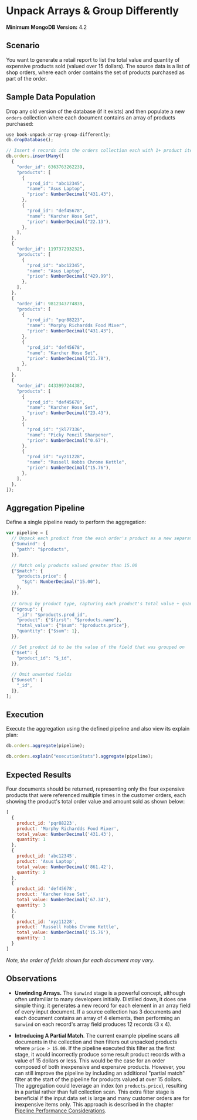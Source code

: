 # Unpack Arrays & Group Differently

__Minimum MongoDB Version:__ 4.2


## Scenario

You want to generate a retail report to list the total value and quantity of expensive products sold (valued over 15 dollars). The source data is a list of shop orders, where each order contains the set of products purchased as part of the order.


## Sample Data Population

Drop any old version of the database (if it exists) and then populate a new `orders` collection where each document contains an array of products purchased:

```javascript
use book-unpack-array-group-differently;
db.dropDatabase();

// Insert 4 records into the orders collection each with 1+ product items
db.orders.insertMany([
  {
    "order_id": 6363763262239,
    "products": [
      {
        "prod_id": "abc12345",
        "name": "Asus Laptop",
        "price": NumberDecimal("431.43"),
      },
      {
        "prod_id": "def45678",
        "name": "Karcher Hose Set",
        "price": NumberDecimal("22.13"),
      },
    ],
  },
  {
    "order_id": 1197372932325,
    "products": [
      {
        "prod_id": "abc12345",
        "name": "Asus Laptop",
        "price": NumberDecimal("429.99"),
      },
    ],
  },
  {
    "order_id": 9812343774839,
    "products": [
      {
        "prod_id": "pqr88223",
        "name": "Morphy Richardds Food Mixer",
        "price": NumberDecimal("431.43"),
      },
      {
        "prod_id": "def45678",
        "name": "Karcher Hose Set",
        "price": NumberDecimal("21.78"),
      },
    ],
  },
  {
    "order_id": 4433997244387,
    "products": [
      {
        "prod_id": "def45678",
        "name": "Karcher Hose Set",
        "price": NumberDecimal("23.43"),
      },
      {
        "prod_id": "jkl77336",
        "name": "Picky Pencil Sharpener",
        "price": NumberDecimal("0.67"),
      },
      {
        "prod_id": "xyz11228",
        "name": "Russell Hobbs Chrome Kettle",
        "price": NumberDecimal("15.76"),
      },
    ],
  },
]);
```


## Aggregation Pipeline

Define a single pipeline ready to perform the aggregation:

```javascript
var pipeline = [
  // Unpack each product from the each order's product as a new separate record
  {"$unwind": {
    "path": "$products",
  }},

  // Match only products valued greater than 15.00
  {"$match": {
    "products.price": {
      "$gt": NumberDecimal("15.00"),
    },
  }},
  
  // Group by product type, capturing each product's total value + quantity
  {"$group": {
    "_id": "$products.prod_id",
    "product": {"$first": "$products.name"},
    "total_value": {"$sum": "$products.price"},
    "quantity": {"$sum": 1},
  }},

  // Set product id to be the value of the field that was grouped on
  {"$set": {
    "product_id": "$_id",
  }},
  
  // Omit unwanted fields
  {"$unset": [
    "_id",
  ]},   
];
```


## Execution

Execute the aggregation using the defined pipeline and also view its explain plan:

```javascript
db.orders.aggregate(pipeline);
```

```javascript
db.orders.explain("executionStats").aggregate(pipeline);
```


## Expected Results

Four documents should be returned, representing only the four expensive products that were referenced multiple times in the customer orders, each showing the product's total order value and amount sold as shown below:

```javascript
[
  {
    product_id: 'pqr88223',
    product: 'Morphy Richardds Food Mixer',
    total_value: NumberDecimal('431.43'),
    quantity: 1
  },
  {
    product_id: 'abc12345',
    product: 'Asus Laptop',
    total_value: NumberDecimal('861.42'),
    quantity: 2
  },
  {
    product_id: 'def45678',
    product: 'Karcher Hose Set',
    total_value: NumberDecimal('67.34'),
    quantity: 3
  },
  {
    product_id: 'xyz11228',
    product: 'Russell Hobbs Chrome Kettle',
    total_value: NumberDecimal('15.76'),
    quantity: 1
  }
]
```

_Note, the order of fields shown for each document may vary._


## Observations

 * __Unwinding Arrays.__ The `$unwind` stage is a powerful concept, although often unfamiliar to many developers initially. Distilled down, it does one simple thing: it generates a new record for each element in an array field of every input document. If a source collection has 3 documents and each document contains an array of 4 elements, then performing an `$unwind` on each record's array field produces 12 records (3 x 4).

 * __Introducing A Partial Match__. The current example pipeline scans all documents in the collection and then filters out unpacked products where `price > 15.00`. If the pipeline executed this filter as the first stage, it would incorrectly produce some result product records with a value of 15 dollars or less. This would be the case for an order composed of both inexpensive and expensive products. However, you can still improve the pipeline by including an additional "partial match" filter at the start of the pipeline for products valued at over 15 dollars. The aggregation could leverage an index (on `products.price`), resulting in a partial rather than full collection scan. This extra filter stage is beneficial if the input data set is large and many customer orders are for inexpensive items only. This approach is described in the chapter [Pipeline Performance Considerations](../../guides/performance.md#explore-if-bringing-forward-a-partial-match-is-possible).

